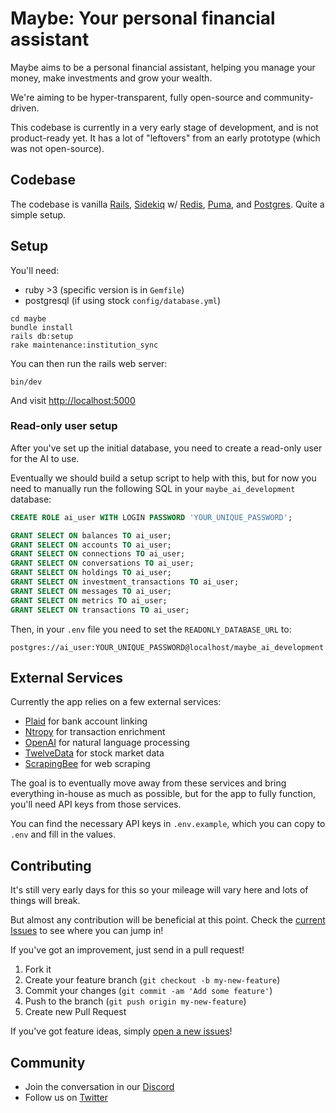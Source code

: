 # Maybe: Your personal financial assistant

Maybe aims to be a personal financial assistant, helping you manage your money, make investments and grow your wealth.

We're aiming to be hyper-transparent, fully open-source and community-driven.

This codebase is currently in a very early stage of development, and is not product-ready yet. It has a lot of "leftovers" from an early prototype (which was not open-source).

## Codebase

The codebase is vanilla [Rails](https://rubyonrails.org/), [Sidekiq](https://sidekiq.org/) w/ [Redis](https://redis.io/), [Puma](http://puma.io/), and [Postgres](https://www.postgresql.org/). Quite a simple setup.

## Setup

You'll need:

- ruby >3 (specific version is in `Gemfile`)
- postgresql (if using stock `config/database.yml`)

```shell
cd maybe
bundle install
rails db:setup
rake maintenance:institution_sync
```

You can then run the rails web server:

```shell
bin/dev
```

And visit [http://localhost:5000](http://localhost:5000)

### Read-only user setup

After you've set up the initial database, you need to create a read-only user for the AI to use.

Eventually we should build a setup script to help with this, but for now you need to manually run the following SQL in your `maybe_ai_development` database:

```sql
CREATE ROLE ai_user WITH LOGIN PASSWORD 'YOUR_UNIQUE_PASSWORD';

GRANT SELECT ON balances TO ai_user;
GRANT SELECT ON accounts TO ai_user;
GRANT SELECT ON connections TO ai_user;
GRANT SELECT ON conversations TO ai_user;
GRANT SELECT ON holdings TO ai_user;
GRANT SELECT ON investment_transactions TO ai_user;
GRANT SELECT ON messages TO ai_user;
GRANT SELECT ON metrics TO ai_user;
GRANT SELECT ON transactions TO ai_user;
```

Then, in your `.env` file you need to set the `READONLY_DATABASE_URL` to:

```
postgres://ai_user:YOUR_UNIQUE_PASSWORD@localhost/maybe_ai_development
```

## External Services

Currently the app relies on a few external services:

- [Plaid](https://plaid.com) for bank account linking
- [Ntropy](https://www.ntropy.com) for transaction enrichment
- [OpenAI](https://openai.com) for natural language processing
- [TwelveData](https://twelvedata.com) for stock market data
- [ScrapingBee](https://www.scrapingbee.com) for web scraping

The goal is to eventually move away from these services and bring everything in-house as much as possible, but for the app to fully function, you'll need API keys from those services.

You can find the necessary API keys in `.env.example`, which you can copy to `.env` and fill in the values.

## Contributing

It's still very early days for this so your mileage will vary here and lots of things will break.

But almost any contribution will be beneficial at this point. Check the [current Issues](https://github.com/maybe-finance/maybe/issues) to see where you can jump in!

If you've got an improvement, just send in a pull request!

1. Fork it
2. Create your feature branch (`git checkout -b my-new-feature`)
3. Commit your changes (`git commit -am 'Add some feature'`)
4. Push to the branch (`git push origin my-new-feature`)
5. Create new Pull Request

If you've got feature ideas, simply [open a new issues](https://github.com/maybe-finance/maybe/issues/new)!

## Community

- Join the conversation in our [Discord](https://discord.gg/rDZFvtGcxx)
- Follow us on [Twitter](https://twitter.com/maybe)

